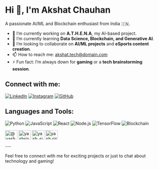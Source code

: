 # Hi 👋, I'm Akshat Chauhan

A passionate AI/ML and Blockchain enthusiast from India 🇮🇳.

- 🔭 I’m currently working on **A.T.H.E.N.A**, my AI-based project.
- 🌱 I’m currently learning **Data Science, Blockchain, and Generative AI**.
- 👯 I’m looking to collaborate on **AI/ML projects** and **eSports content creation**.
- 📫 How to reach me: akshat.tech@domain.com
- ⚡ Fun fact: I’m always down for **gaming** or a **tech brainstorming session**.

## Connect with me:
[![LinkedIn](https://img.shields.io/badge/LinkedIn-blue?style=for-the-badge&logo=linkedin)](https://www.linkedin.com/in/akshat-chauhan-ai)
[![Instagram](https://img.shields.io/badge/Instagram-ff69b4?style=for-the-badge&logo=instagram)](https://www.instagram.com/akzch)
[![GitHub](https://img.shields.io/badge/GitHub-black?style=for-the-badge&logo=github)](https://github.com/AkZcH)

## Languages and Tools:
![Python](https://upload.wikimedia.org/wikipedia/commons/thumb/1/1f/Python_logo_01.svg/100px-Python_logo_01.svg.png)
![JavaScript](https://img.shields.io/badge/-JavaScript-000?style=for-the-badge&logo=javascript)
![React](https://img.shields.io/badge/-React-000?style=for-the-badge&logo=react)
![Node.js](https://img.shields.io/badge/-Node.js-000?style=for-the-badge&logo=node.js)
![TensorFlow](https://img.shields.io/badge/-TensorFlow-000?style=for-the-badge&logo=tensorflow)
![Blockchain](https://img.shields.io/badge/-Blockchain-000?style=for-the-badge&logo=blockchain)

<p align="left" dir="auto">
<a href="https://twitter.com/@yash_sirola" rel="nofollow"><img align="center" src="https://raw.githubusercontent.com/rahuldkjain/github-profile-readme-generator/master/src/images/icons/Social/twitter.svg" alt="@yash_sirola" height="30" width="40" style="max-width: 100%;"></a>
<a href="https://linkedin.com/in/yashsirola9410" rel="nofollow"><img align="center" src="https://raw.githubusercontent.com/rahuldkjain/github-profile-readme-generator/master/src/images/icons/Social/linked-in-alt.svg" alt="yashsirola9410" height="30" width="40" style="max-width: 100%;"></a>
<a href="https://stackoverflow.com/users/yash_sirola" rel="nofollow"><img align="center" src="https://raw.githubusercontent.com/rahuldkjain/github-profile-readme-generator/master/src/images/icons/Social/stack-overflow.svg" alt="yash_sirola" height="30" width="40" style="max-width: 100%;"></a>
<a href="https://instagram.com/yash.sirola_" rel="nofollow"><img align="center" src="https://raw.githubusercontent.com/rahuldkjain/github-profile-readme-generator/master/src/images/icons/Social/instagram.svg" alt="yash.sirola_" height="30" width="40" style="max-width: 100%;"></a>
</p>
---

Feel free to connect with me for exciting projects or just to chat about technology and gaming!
